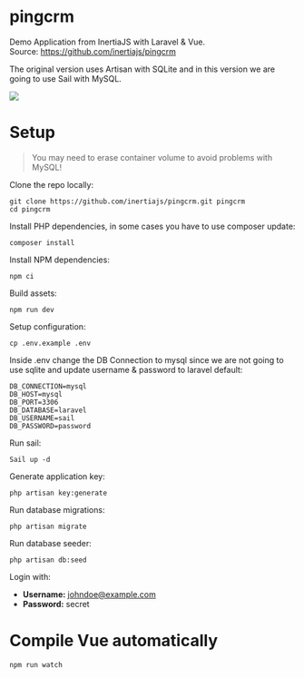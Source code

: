 # pingcrm
Demo Application from InertiaJS with Laravel &amp; Vue.   
Source: https://github.com/inertiajs/pingcrm    

The original version uses Artisan with SQLite and in this version we are going to use Sail with MySQL.    

![](https://raw.githubusercontent.com/inertiajs/pingcrm/master/screenshot.png)

# Setup   
> You may need to erase container volume to avoid problems with MySQL!

Clone the repo locally:   
```
git clone https://github.com/inertiajs/pingcrm.git pingcrm
cd pingcrm
```

Install PHP dependencies, in some cases you have to use composer update:
```
composer install
```

Install NPM dependencies:
```
npm ci
```

Build assets:
```
npm run dev
```

Setup configuration:
```
cp .env.example .env
```

Inside .env change the DB Connection to mysql since we are not going to use sqlite and update username & password to laravel default:
```
DB_CONNECTION=mysql
DB_HOST=mysql
DB_PORT=3306
DB_DATABASE=laravel
DB_USERNAME=sail
DB_PASSWORD=password
```

Run sail:
```
Sail up -d
```

Generate application key:
```
php artisan key:generate
```

Run database migrations:
```
php artisan migrate
```

Run database seeder:
```
php artisan db:seed
```

Login with:   

- **Username:** johndoe@example.com   
- **Password:** secret    

# Compile Vue automatically
```
npm run watch
```
